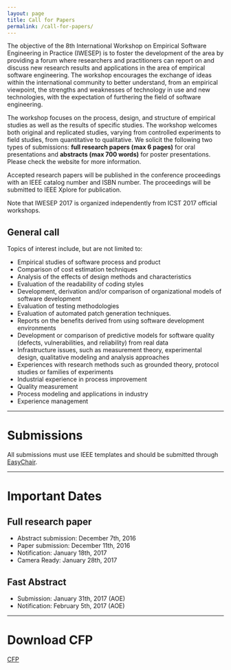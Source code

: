 ```yaml
---
layout: page
title: Call for Papers
permalink: /call-for-papers/
---
```


The objective of the 8th International Workshop on Empirical Software
Engineering in Practice (IWESEP) is to foster the development of the area by
providing a forum where researchers and practitioners can report on and discuss
new research results and applications in the area of empirical software
engineering. The workshop encourages the exchange of ideas within the
international community to better understand, from an empirical viewpoint, the
strengths and weaknesses of technology in use and new technologies, with the
expectation of furthering the field of software engineering.

The workshop focuses on the process, design, and structure of empirical studies
as well as the results of specific studies. The workshop welcomes both original
and replicated studies, varying from controlled experiments to field studies,
from quantitative to qualitative. We solicit the following two types of
submissions: **full research papers (max 6 pages)** for oral presentations and
**abstracts (max 700 words)** for poster presentations. Please check the website for
more information.

Accepted research papers will be published in the conference proceedings with an IEEE catalog number and ISBN number. 
The proceedings will be submitted to IEEE Xplore for publication.

Note that IWESEP 2017 is organized independently from ICST 2017 official workshops.


## General call

Topics of interest include, but are not limited to:

* Empirical studies of software process and product
* Comparison of cost estimation techniques
* Analysis of the effects of design methods and characteristics
* Evaluation of the readability of coding styles
* Development, derivation and/or comparison of organizational models of software development
* Evaluation of testing methodologies
* Evaluation of automated patch generation techniques.
* Reports on the benefits derived from using software development environments
* Development or comparison of predictive models for software quality (defects, vulnerabilities, and reliability) from real data
* Infrastructure issues, such as measurement theory, experimental design, qualitative modeling and analysis approaches
* Experiences with research methods such as grounded theory, protocol studies or families of experiments
* Industrial experience in process improvement
* Quality measurement
* Process modeling and applications in industry
* Experience management

----

# Submissions

All submissions must use IEEE templates and should be submitted through [EasyChair](http://www.easychair.org/conferences/?conf=iwesep2017).

----

# Important Dates

## Full research paper 
* Abstract submission: December 7th, 2016
* Paper submission: December 11th, 2016
* Notification: January 18th, 2017
* Camera Ready: January 28th, 2017

## Fast Abstract
* Submission: January 31th, 2017 (AOE)
* Notification: February 5th, 2017 (AOE)

----

# Download CFP
[CFP](../files/IWESEP2017-CFP.txt)
